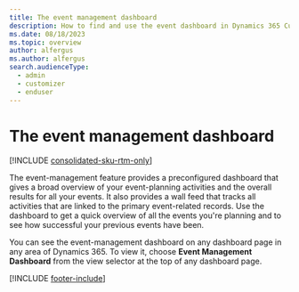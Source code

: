```yaml
---
title: The event management dashboard 
description: How to find and use the event dashboard in Dynamics 365 Customer Insights - Journeys.
ms.date: 08/18/2023
ms.topic: overview
author: alfergus
ms.author: alfergus
search.audienceType: 
  - admin
  - customizer
  - enduser
---
```


# The event management dashboard

[!INCLUDE [consolidated-sku-rtm-only](./includes/consolidated-sku-rtm-only.md)]

The event-management feature provides a preconfigured dashboard that gives a broad overview of your event-planning activities and the overall results for all your events. It also provides a wall feed that tracks all activities that are linked to the primary event-related records. Use the dashboard to get a quick overview of all the events you're planning and to see how successful your previous events have been.

You can see the event-management dashboard on any dashboard page in any area of Dynamics 365. To view it, choose **Event Management Dashboard** from the view selector at the top of any dashboard page.

[!INCLUDE [footer-include](./includes/footer-banner.md)]
